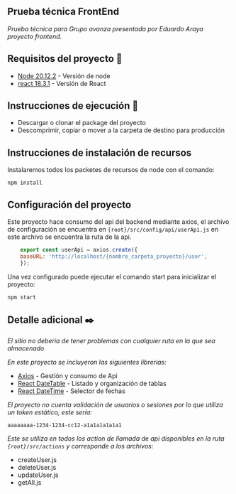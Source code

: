 ## Prueba técnica FrontEnd
_Prueba técnica para Grupo avanza presentada por Eduardo Araya proyecto frontend._

## Requisitos del proyecto 🔧
* [Node 20.12.2](https://nodejs.org/en/download/package-manager) - Versión de node
* [react 18.3.1](https://react.dev/) - Versión de React

## Instrucciones de ejecución 🚀

- Descargar o clonar el package del proyecto
- Descomprimir, copiar o mover a la carpeta de destino para producción

## Instrucciones de instalación de recursos

Instalaremos todos los packetes de recursos de node con el comando:

```
npm install
```

## Configuración del proyecto

Este proyecto hace consumo del api del backend mediante axios, el archivo de configuración se encuentra en `{root}/src/config/api/userApi.js` en este archivo se encuentra la ruta de la api.

```js
    export const userApi = axios.create({
    baseURL: 'http://localhost/{nombre_carpeta_proyecto}/user',
    });
```
Una vez configurado puede ejecutar el comando start para inicializar el proyecto:

```
npm start
```

## Detalle adicional ✒️

_El sitio no deberia de tener problemas con cualquier ruta en la que sea almacenado_

_En este proyecto se incluyeron las siguientes librerias:_

* [Axios](https://axios-http.com/docs/intro) - Gestión y consumo de Api
* [React DateTable](https://www.npmjs.com/package/react-data-table-component) - Listado y organización de tablas
* [React DateTime](https://www.npmjs.com/package/react-datetime) - Selector de fechas

_El proyecto no cuenta validación de usuarios o sesiones por lo que utiliza un token estático, este sería:_

```
aaaaaaaa-1234-1234-cc12-a1a1a1a1a1a1
```
_Este se utiliza en todos los action de llamada de api disponibles en la ruta `{root}/src/actions` y corresponde a los archivos:_

- createUser.js
- deleteUser.js
- updateUser.js
- getAll.js


